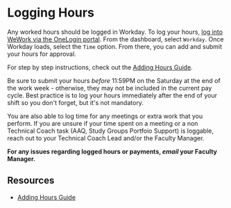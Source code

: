 # Logging Hours

Any worked hours should be logged in Workday. To log your hours, [log into WeWork via the OneLogin portal](https://wework.onelogin.com/login). From the dashboard, select `Workday`. Once Workday loads, select the `Time` option. From there, you can add and submit your hours for approval.

For step by step instructions, check out the [Adding Hours Guide](https://github.com/flatiron-labs/technical-coach-resources/blob/master/submitting-hours/add_hours_guide.md).

Be sure to submit your hours *before* 11:59PM on the Saturday at the end of the work week - otherwise, they may not be included in the current pay cycle. Best practice is to log your hours immediately after the end of your shift so you don't forget, but it's not mandatory.

You are also able to log time for any meetings or extra work that you perform. If you are unsure if your time spent on a meeting or a non Technical Coach task (AAQ, Study Groups Portfoio Support) is loggable, reach out to your Technical Coach Lead and/or the Faculty Manager.

**For any issues regarding logged hours or payments, *email* your Faculty Manager.**

## Resources

* [Adding Hours Guide](https://github.com/flatiron-labs/technical-coach-resources/blob/master/submitting-hours/add_hours_guide.md)